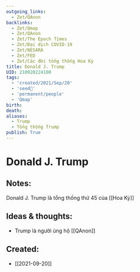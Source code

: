 ```yaml
---
outgoing_links:
  - Zet/QAnon
backlinks:
  - Zet/Qmap
  - Zet/QAnon
  - Zet/The Epoch Times
  - Zet/Đại dịch COVID-19
  - Zet/NESARA
  - Zet/FED
  - Zet/Các đời tổng thống Hoa Kỳ
title: Donald J. Trump
UID: 210920224100
tags:
  - 'created/2021/Sep/20'
  - 'seed🥜'
  - 'permanent/people'
  - 'Qmap'
birth: 
death: 
aliases:
  - Trump
  - Tổng thống Trump
publish: True
---
```

# Donald J. Trump

## Notes:
Donald J. Trump là tổng thống thứ 45 của [[Hoa Kỳ]]

## Ideas & thoughts:
- Trump là người ủng hộ [[QAnon]]

## Created:
- [[2021-09-20]]
